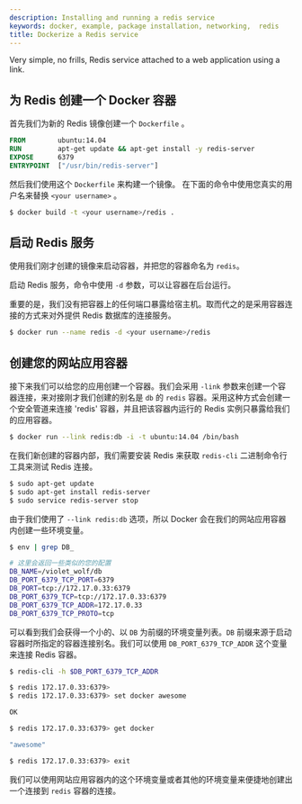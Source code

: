 ```yaml
---
description: Installing and running a redis service
keywords: docker, example, package installation, networking,  redis
title: Dockerize a Redis service
---
```


Very simple, no frills, Redis service attached to a web application
using a link.

## 为 Redis 创建一个 Docker 容器

首先我们为新的 Redis 镜像创建一个 `Dockerfile` 。


```dockerfile
FROM        ubuntu:14.04
RUN         apt-get update && apt-get install -y redis-server
EXPOSE      6379
ENTRYPOINT  ["/usr/bin/redis-server"]
```

然后我们使用这个 `Dockerfile` 来构建一个镜像。
在下面的命令中使用您真实的用户名来替换 `<your username>` 。

```bash
$ docker build -t <your username>/redis .
```

## 启动 Redis 服务

使用我们刚才创建的镜像来启动容器，并把您的容器命名为 `redis`。

启动 Redis 服务，命令中使用 `-d` 参数，可以让容器在后台运行。

重要的是，我们没有把容器上的任何端口暴露给宿主机。取而代之的是采用容器连接的方式来对外提供 Redis 数据库的连接服务。


```bash
$ docker run --name redis -d <your username>/redis
```

## 创建您的网站应用容器

接下来我们可以给您的应用创建一个容器。我们会采用 `-link` 参数来创建一个容器连接，来对接刚才我们创建的别名是 `db` 的 `redis` 容器。采用这种方式会创建一个安全管道来连接 'redis' 容器，并且把该容器内运行的 Redis 实例只暴露给我们的应用容器。

```bash
$ docker run --link redis:db -i -t ubuntu:14.04 /bin/bash
```

在我们新创建的容器内部，我们需要安装 Redis 来获取 `redis-cli` 二进制命令行工具来测试 Redis 连接。

```bash
$ sudo apt-get update
$ sudo apt-get install redis-server
$ sudo service redis-server stop
```

由于我们使用了 `--link redis:db` 选项，所以 Docker 会在我们的网站应用容器内创建一些环境变量。

```bash
$ env | grep DB_

# 这里会返回一些类似的您的配置
DB_NAME=/violet_wolf/db
DB_PORT_6379_TCP_PORT=6379
DB_PORT=tcp://172.17.0.33:6379
DB_PORT_6379_TCP=tcp://172.17.0.33:6379
DB_PORT_6379_TCP_ADDR=172.17.0.33
DB_PORT_6379_TCP_PROTO=tcp
```

可以看到我们会获得一个小的、以 `DB` 为前缀的环境变量列表。`DB` 前缀来源于启动容器时所指定的容器连接别名。我们可以使用 `DB_PORT_6379_TCP_ADDR` 这个变量来连接 Redis 容器。
 
```bash
$ redis-cli -h $DB_PORT_6379_TCP_ADDR

$ redis 172.17.0.33:6379>
$ redis 172.17.0.33:6379> set docker awesome

OK

$ redis 172.17.0.33:6379> get docker

"awesome"

$ redis 172.17.0.33:6379> exit
```
我们可以使用网站应用容器内的这个环境变量或者其他的环境变量来便捷地创建出一个连接到 `redis` 容器的连接。
